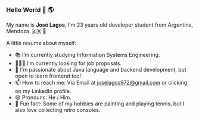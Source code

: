 ### Hello World 👋 🌎


My name is **José Lagos**, I'm 23 years old developer student from Argentina, Mendoza. 🇦🇷 🍇

A little resume about myself:

- 📚 I’m currently studying Information Systems Engineering. 
- 👨🏽‍💻 I’m currently looking for job proposals.
- 👯 I'm passionate about Java language and backend development, but open to learn frontend too!
- 📫 How to reach me: Via Email at joselagos972@gmail.com or clicking on my LinkedIn profile.
- 😄 Pronouns: He / Him.
- 👀 Fun fact: Some of my hobbies are painting and playing tennis, but I also love collecting retro consoles.

